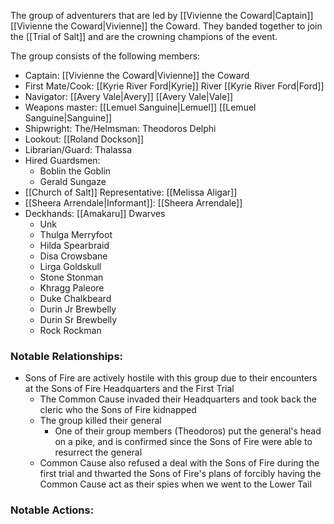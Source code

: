The group of adventurers that are led by [[Vivienne the Coward|Captain]] [[Vivienne the Coward|Vivienne]] the Coward. They banded together to join the [[Trial of Salt]] and are the crowning champions of the event.

The group consists of the following members:
 - Captain: [[Vivienne the Coward|Vivienne]] the Coward
 - First Mate/Cook: [[Kyrie River Ford|Kyrie]] River [[Kyrie River Ford|Ford]]
 - Navigator: [[Avery Vale|Avery]] [[Avery Vale|Vale]]
 - Weapons master: [[Lemuel Sanguine|Lemuel]] [[Lemuel Sanguine|Sanguine]]
 - Shipwright: The/Helmsman: Theodoros Delphi
 - Lookout: [[Roland Dockson]]
 - Librarian/Guard: Thalassa 
 - Hired Guardsmen: 
	 - Boblin the Goblin
	 - Gerald Sungaze
 - [[Church of Salt]] Representative: [[Melissa Aligar]]
 - [[Sheera Arrendale|Informant]]: [[Sheera Arrendale]]
 - Deckhands: [[Amakaru]] Dwarves
	 - Unk
	 - Thulga Merryfoot
	 - Hilda Spearbraid
	 - Disa Crowsbane
	 - Lirga Goldskull
	 - Stone Stonman
	 - Khragg Paleore
	 - Duke Chalkbeard
	 - Durin Jr Brewbelly
	 - Durin Sr Brewbelly
	 - Rock Rockman

### Notable Relationships:
- Sons of Fire are actively hostile with this group due to their encounters at the Sons of Fire Headquarters and the First Trial
	- The Common Cause invaded their Headquarters and took back the cleric who the Sons of Fire kidnapped
	- The group killed their general
		- One of their group members (Theodoros) put the general's head on a pike, and is confirmed since the Sons of Fire were able to resurrect the general
	- Common Cause also refused a deal with the Sons of Fire during the first trial and thwarted the Sons of Fire's plans of forcibly having the Common Cause act as their spies when we went to the Lower Tail
### Notable Actions:
